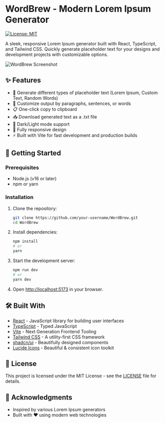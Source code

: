 # WordBrew - Modern Lorem Ipsum Generator

[![License: MIT](https://img.shields.io/badge/License-MIT-blue.svg)](https://opensource.org/licenses/MIT)

A sleek, responsive Lorem Ipsum generator built with React, TypeScript, and Tailwind CSS. Quickly generate placeholder text for your designs and development projects with customizable options.

![WordBrew Screenshot](public/screenshot.png)

## ✨ Features

- 🎨 Generate different types of placeholder text (Lorem Ipsum, Custom Text, Random Words)
- 📏 Customize output by paragraphs, sentences, or words
- 📋 One-click copy to clipboard
- 📥 Download generated text as a .txt file
- 🌙 Dark/Light mode support
- 📱 Fully responsive design
- ⚡ Built with Vite for fast development and production builds

## 🚀 Getting Started

### Prerequisites

- Node.js (v16 or later)
- npm or yarn

### Installation

1. Clone the repository:
   ```bash
   git clone https://github.com/your-username/WordBrew.git
   cd WordBrew
   ```

2. Install dependencies:
   ```bash
   npm install
   # or
   yarn
   ```

3. Start the development server:
   ```bash
   npm run dev
   # or
   yarn dev
   ```

4. Open [http://localhost:5173](http://localhost:5173) in your browser.

## 🛠️ Built With

- [React](https://reactjs.org/) - JavaScript library for building user interfaces
- [TypeScript](https://www.typescriptlang.org/) - Typed JavaScript
- [Vite](https://vitejs.dev/) - Next Generation Frontend Tooling
- [Tailwind CSS](https://tailwindcss.com/) - A utility-first CSS framework
- [shadcn/ui](https://ui.shadcn.com/) - Beautifully designed components
- [Lucide Icons](https://lucide.dev/) - Beautiful & consistent icon toolkit

## 📄 License

This project is licensed under the MIT License - see the [LICENSE](LICENSE) file for details.

## 🙏 Acknowledgments

- Inspired by various Lorem Ipsum generators
- Built with ❤️ using modern web technologies